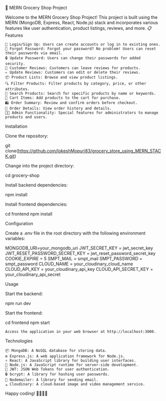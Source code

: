 🛒 MERN Grocery Shop Project

Welcome to the MERN Grocery Shop Project! This project is built using the MERN (MongoDB, Express, React, Node.js) stack and incorporates various features like user authentication, product listings, reviews, and more.
📋 Features

    🚀 Login/Sign Up: Users can create accounts or log in to existing ones.
    🔐 Forgot Password: Forgot your password? No problem! Users can reset their passwords via email.
    🔒 Update Password: Users can change their passwords for added security.
    📝 Customer Reviews: Customers can leave reviews for products.
    ✏ Update Reviews: Customers can edit or delete their reviews.
    📦 Product Lists: Browse and view product listings.
    🔍 Filter Products: Filter products by category, price, or other attributes.
    🔎 Search Products: Search for specific products by name or keywords.
    🛒 Cart Items: Add products to the cart for purchase.
    🛍 Order Summary: Review and confirm orders before checkout.
    📄 Order Details: View order history and details.
    👨‍💼 Admin Functionality: Special features for administrators to manage products and users.

Installation

Clone the repository:

git clone(https://github.com/lokeshMopuri83/grocery_store_using_MERN_STACK.git)

Change into the project directory:

cd grocery-shop

Install backend dependencies:

npm install

Install frontend dependencies:

cd frontend
npm install

Configuration

Create a .env file in the root directory with the following environment variables:

MONGODB_URI=your_mongodb_uri
JWT_SECRET_KEY = jwt_secret_key
JWT_RESET_PASSWORD_SECRET_KEY = jwt_reset_password_secret_key
COOKIE_EXPIRE = 5
SMPT_MAIL = smpt_mail
SMPT_PASSWORD = smpt_password
CLOUD_NAME = your_cloudinary_cloud_name
CLOUD_API_KEY =  your_cloudinary_api_key
CLOUD_API_SECRET_KEY =  your_cloudinary_api_secret

Usage

Start the backend:

npm run dev

Start the frontend:

cd frontend
npm start

    Access the application in your web browser at http://localhost:3000.

Technologies

    📦 MongoDB: A NoSQL database for storing data.
    ⚙ Express.js: A web application framework for Node.js.
    ⚛ React: A JavaScript library for building user interfaces.
    🚀 Node.js: A JavaScript runtime for server-side development.
    🔑 JWT: JSON Web Tokens for user authentication.
    🔒 bcrypt: A library for hashing user passwords.
    💌 Nodemailer: A library for sending email.
    ☁ Cloudinary: A cloud-based image and video management service.

Happy coding! 👩‍💻👨‍💻
